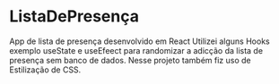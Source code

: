 # ListaDePresença
App de lista de presença desenvolvido em React
Utilizei alguns Hooks exemplo useState e useEfeect para randomizar a adicção da lista de presença sem banco de dados.
Nesse projeto também fiz uso de Estilização de CSS.
